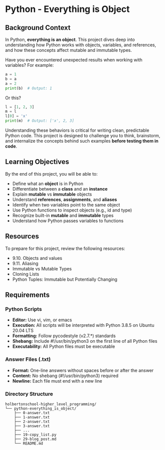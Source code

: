 # Python - Everything is Object

## Background Context

In Python, **everything is an object**. This project dives deep into understanding how Python works with objects, variables, and references, and how these concepts affect mutable and immutable types.

Have you ever encountered unexpected results when working with variables? For example:

```python
a = 1
b = a
a = 2
print(b)  # Output: 1
```

Or this?

```python
l = [1, 2, 3]
m = l
l[0] = 'x'
print(m)  # Output: ['x', 2, 3]
```

Understanding these behaviors is critical for writing clean, predictable Python code. This project is designed to challenge you to think, brainstorm, and internalize the concepts behind such examples **before testing them in code**.

## Learning Objectives

By the end of this project, you will be able to:

* Define what an **object** is in Python
* Differentiate between a **class** and an **instance**
* Explain **mutable** vs **immutable** objects
* Understand **references**, **assignments**, and **aliases**
* Identify when two variables point to the same object
* Use Python functions to inspect objects (e.g., id and type)
* Recognize built-in **mutable** and **immutable** types
* Understand how Python passes variables to functions

## Resources

To prepare for this project, review the following resources:

* 9.10. Objects and values
* 9.11. Aliasing
* Immutable vs Mutable Types
* Cloning Lists
* Python Tuples: Immutable but Potentially Changing

## Requirements

### Python Scripts

* **Editor:** Use vi, vim, or emacs
* **Execution:** All scripts will be interpreted with Python 3.8.5 on Ubuntu 20.04 LTS
* **Formatting:** Follow pycodestyle (v2.7.*) standards
* **Shebang:** Include #!/usr/bin/python3 on the first line of all Python files
* **Executability:** All Python files must be executable

### Answer Files (.txt)

* **Format:** One-line answers without spaces before or after the answer
* **Content:** No shebang (#!/usr/bin/python3) required
* **Newline:** Each file must end with a new line

### Directory Structure

```
holbertonschool-higher_level_programming/
└── python-everything_is_object/
    ├── 0-answer.txt
    ├── 1-answer.txt
    ├── 2-answer.txt
    ├── 3-answer.txt
    ├── ...
    ├── 19-copy_list.py
    ├── 29-blog_post.md
    └── README.md
```